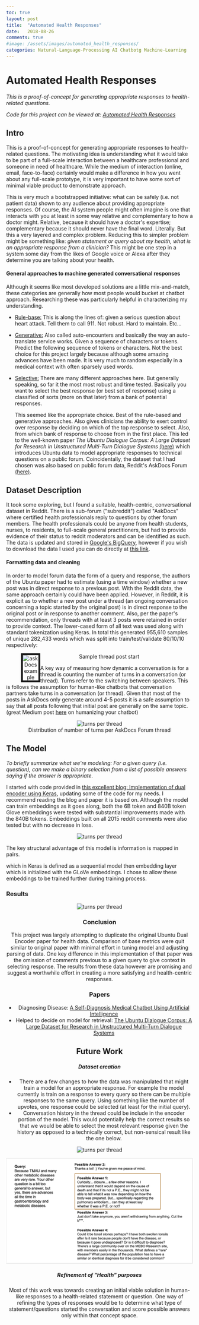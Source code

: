 ```yaml
---
toc: true
layout: post
title:  "Automated Health Responses"
date:   2018-08-26
comments: true
#image: /assets/images/automated_health_responses/
categories: Natural-Language-Processing AI Chatbotg Machine-Learning
---
```

# Automated Health Responses 
*This is a proof-of-concept for generating appropriate responses to health-related questions.*


*Code for this project can be viewed at: [Automated Health Responses](https://github.com/aus10powell/Automated-Health-Responses)*

## Intro

This is a proof-of-concept for generating appropriate responses to health-related questions. The motivating idea is understanding what it would take to be part of a full-scale interaction between a healthcare professional and someone in need of healthcare. While the medium of interaction (online, email, face-to-face) certainly would make a difference in how you went about any full-scale prototype, it is very important to have some sort of minimal viable product to demonstrate approach.

This is very much a bootstrapped initiative: what can be safely (i.e. not patient data) shown to any audience about providing appropriate responses. Of course, the AI system people might often imagine is one that interacts with you at least in some way relative and complementary to how a doctor might. Relative, because it should have a doctor's expertise; complementary because it should never have the final word. Literally. But this a very layered and complex problem. Reducing this to simpler problem might be something like: *given statement or query about my health, what is an appropriate response from a clinician?*  This might be one step in a system some day from the likes of Google voice or Alexa after they determine you are talking about your health.

#### General approaches to machine generated conversational responses
Although it seems like most developed solutions are a little mix-and-match, these categories are generally how most people would bucket at chatbot approach. Researching these was particularly helpful in characterizing my understanding.

* <u>Rule-base:</u> This is along the lines of: given a serious question about heart attack. Tell them to call 911. Not robust. Hard to maintain. Etc...

* <u>Generative:</u> Also called auto-encounters and basically the way an auto-translate service works. Given a sequence of characters or tokens. Predict the following sequence of tokens or characters. Not the best choice for this project largely because although some amazing advances have been made. It is very much to random especially in a medical context with often sparsely used words.
* <u>Selective:</u> There are many different approaches here. But generally speaking,  so far it the most most robust and time tested. Basically you want to select the best response (or best set of response) using a classified of sorts (more on that later) from a bank of potential responses.

  This seemed like the appropriate choice. Best of the rule-based and generative approaches. Also gives clinicians the ability to exert control over response by deciding on which of the top response to select. Also, from which bank of response to choose from in the first place. This led to the well-known paper *The Ubuntu Dialogue Corpus: A Large Dataset for Research in Unstructured Multi-Turn Dialogue Systems* [(here)](https://arxiv.org/pdf/1506.08909.pdf) which introduces Ubuntu data to model appropriate responses to technical questions on a public forum. Coincidentally, the dataset that I had chosen was also based on public forum data, Reddit's AskDocs Forum [(here)](https://www.reddit.com/r/AskDocs/).

## Dataset Description
It took some exploring, but I found a suitable, health-centric, conversational dataset in Reddit. There is a sub-forum ("subreddit") called "AskDocs" where certified health professionals reply to questions by other forum members. The health professionals could be anyone from health students, nurses, to residents, to full-scale general practitioners, but had to provide evidence of their status to reddit moderators and can be identified as such. The data is updated and stored in [Google's BigQuery](https://cloud.google.com/bigquery/public-data/), however if you wish to download the data I used you can do directly at [this link](https://storage.googleapis.com/health-conversations.appspot.com/2014_2017_askDocs.gz).

#### Formatting data and cleaning
In order to model forum data the form of a query and response, the authors of the Ubuntu paper had to estimate (using a time window) whether a new post was in direct response to a previous post. With the Reddit data, the same approach certainly could have been applied. However, in Reddit, it is explicit as to whether a new post under a thread (an ongoing conversation concerning a topic started by the original post) is in direct response to the original post or in response to another comment. Also, per the paper's recommendation, only threads with at least 3 posts were retained in order to provide context. The lower-cased form of all text was used along with standard tokenization using Keras. In total this generated 955,610 samples of unique 282,433 words which was split into train/test/validate 80/10/10 respectively:

<figure>
<div align="center">
<img src="{{ site.url }}{{ site.baseurl }}/assets/images/automated_health_responses/askDocs.png"
     alt="askDocs example"
     style="float:left;width:42px;"
     style="width:500px;" border="5"/>
<figcaption> Sample thread post start</figcaption>
</figure>


A key way of measuring how dynamic a conversation is for a thread is counting the number of turns in a conversation (or thread). Turns refer to the switching between speakers. This is follows the assumption for human-like chatbots that conversation partners take turns in a conversation (or thread). Given that most of the posts in AskDocs only generate around 4-5 posts it is a safe assumption to say that all posts following that initial post are generally on the same topic. (great Medium post [here](https://chatbotsjournal.com/designing-for-conversational-ui-humanizing-chatbots-f199e59b363e) on humanizing your chatbot)

<figure>
<div align="center">
 <img src="{{ site.url }}{{ site.baseurl }}/assets/images/automated_health_responses/turns_per_thread.png"
      alt="turns per thread"
      style="float: center boarder:5"
      style="width:700px;" />
<figcaption> Distribution of number of turns per AskDocs Forum thread</figcaption>
</figure>


## The Model

*To briefly summarize what we're modeling: For a given query (i.e. question), can we make a binary selection from a list of possible answers saying if the answer is appropriate.*

I started with code provided in [this excellent blog: Implementation of dual encoder using Keras](https://basmaboussaha.wordpress.com/2017/10/18/implementation-of-dual-encoder-using-keras/), updating some of the code for my needs. I recommend reading the blog and paper it is based on. Although the model can train embeddings as it goes along, both the 6B token and 840B token Glove embeddings were tested with substantial improvements made with the 840B tokens. Embeddings built on all 2015 reddit comments were also tested but with no decrease in loss.

<figure>
<div align="center">
 <img src="{{ site.url }}{{ site.baseurl }}/assets/images/automated_health_responses/dual_encoder_model_architecture.png"
      alt="turns per thread"
      style="float: center boarder:5"
      style="width:700px;" />
</figure>

The key structural advantage of this model is information is mapped in pairs.

which in Keras is defined as a sequential model then embedding layer which is initialized with the GLoVe embeddings. I chose to allow these embeddings to be trained further during training process.



### Results

<div align="center">
 <img src="{{ site.url }}{{ site.baseurl }}/assets/images/automated_health_responses/model_scores1.png"
      alt="turns per thread"
      style="float: center "
      style="width:700px;" />


### Conclusion
This project was largely attempting to duplicate the original Ubuntu Dual Encoder paper for health data. Comparison of base metrics were quit similar to original paper with minimal effort in tuning model and adjusting parsing of data. One key difference in this implementation of that paper was the omission of comments previous to a given query to give context in selecting response. The results from these data however are promising and suggest a worthwhile effort in creating a more satisfying and health-centric responses.

### Papers

* Diagnosing Disease: [A Self-Diagnosis Medical Chatbot Using Artificial Intelligence](http://matjournals.in/index.php/JoWDWD/article/view/2334/1613)
* Helped to decide on model for retrieval: [The Ubuntu Dialogue Corpus: A Large Dataset for Research in Unstructured Multi-Turn Dialogue Systems](https://arxiv.org/abs/1506.08909)


## Future Work



##### Dataset creation
* There are a few changes to how the data was manipulated that might train a model for an appropriate response. For example the model currently is train on a response to every query so there can be multiple responses to the same query. Using something like the number of upvotes, one response could be selected (at least for the initial query).
* Conversation history in the thread could be include in the encoder portion of the model. This would potentially help the correct results so that we would be able to select the most relevant response given the history as opposed to a technically correct, but non-sensical result like the one below.
<figure>
<div align="center">
 <img src="{{ site.url }}{{ site.baseurl }}/assets/images/automated_health_responses/answer_selection.png"
      alt="turns per thread"
      style="float: center boarder:5"
      style="width:700px;" />
</figure>

![](/assets/images/automated_health_responses/answer_selection.png)

##### Refinement of "Health" purposes
Most of this work was towards creating an initial viable solution in human-like responses to a health-related statement or question. One way of refining the types of responses would be to determine what type of statement/questions started the conversation and score possible answers only within that concept space.
